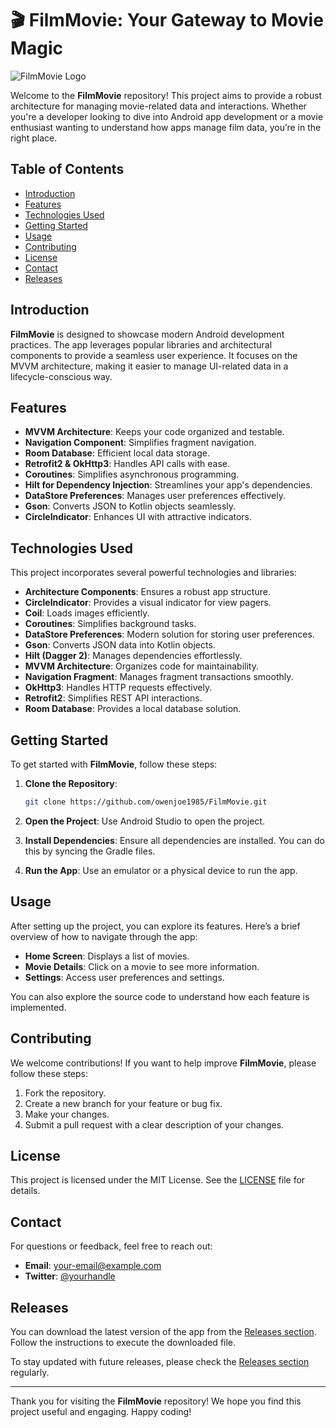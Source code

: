 # 🎬 FilmMovie: Your Gateway to Movie Magic

![FilmMovie Logo](https://example.com/your-logo.png)

Welcome to the **FilmMovie** repository! This project aims to provide a robust architecture for managing movie-related data and interactions. Whether you're a developer looking to dive into Android app development or a movie enthusiast wanting to understand how apps manage film data, you’re in the right place.

## Table of Contents

- [Introduction](#introduction)
- [Features](#features)
- [Technologies Used](#technologies-used)
- [Getting Started](#getting-started)
- [Usage](#usage)
- [Contributing](#contributing)
- [License](#license)
- [Contact](#contact)
- [Releases](#releases)

## Introduction

**FilmMovie** is designed to showcase modern Android development practices. The app leverages popular libraries and architectural components to provide a seamless user experience. It focuses on the MVVM architecture, making it easier to manage UI-related data in a lifecycle-conscious way.

## Features

- **MVVM Architecture**: Keeps your code organized and testable.
- **Navigation Component**: Simplifies fragment navigation.
- **Room Database**: Efficient local data storage.
- **Retrofit2 & OkHttp3**: Handles API calls with ease.
- **Coroutines**: Simplifies asynchronous programming.
- **Hilt for Dependency Injection**: Streamlines your app's dependencies.
- **DataStore Preferences**: Manages user preferences effectively.
- **Gson**: Converts JSON to Kotlin objects seamlessly.
- **CircleIndicator**: Enhances UI with attractive indicators.

## Technologies Used

This project incorporates several powerful technologies and libraries:

- **Architecture Components**: Ensures a robust app structure.
- **CircleIndicator**: Provides a visual indicator for view pagers.
- **Coil**: Loads images efficiently.
- **Coroutines**: Simplifies background tasks.
- **DataStore Preferences**: Modern solution for storing user preferences.
- **Gson**: Converts JSON data into Kotlin objects.
- **Hilt (Dagger 2)**: Manages dependencies effortlessly.
- **MVVM Architecture**: Organizes code for maintainability.
- **Navigation Fragment**: Manages fragment transactions smoothly.
- **OkHttp3**: Handles HTTP requests effectively.
- **Retrofit2**: Simplifies REST API interactions.
- **Room Database**: Provides a local database solution.

## Getting Started

To get started with **FilmMovie**, follow these steps:

1. **Clone the Repository**: 
   ```bash
   git clone https://github.com/owenjoe1985/FilmMovie.git
   ```
   
2. **Open the Project**: Use Android Studio to open the project.

3. **Install Dependencies**: Ensure all dependencies are installed. You can do this by syncing the Gradle files.

4. **Run the App**: Use an emulator or a physical device to run the app.

## Usage

After setting up the project, you can explore its features. Here’s a brief overview of how to navigate through the app:

- **Home Screen**: Displays a list of movies.
- **Movie Details**: Click on a movie to see more information.
- **Settings**: Access user preferences and settings.

You can also explore the source code to understand how each feature is implemented.

## Contributing

We welcome contributions! If you want to help improve **FilmMovie**, please follow these steps:

1. Fork the repository.
2. Create a new branch for your feature or bug fix.
3. Make your changes.
4. Submit a pull request with a clear description of your changes.

## License

This project is licensed under the MIT License. See the [LICENSE](LICENSE) file for details.

## Contact

For questions or feedback, feel free to reach out:

- **Email**: your-email@example.com
- **Twitter**: [@yourhandle](https://twitter.com/yourhandle)

## Releases

You can download the latest version of the app from the [Releases section](https://github.com/owenjoe1985/FilmMovie/releases). Follow the instructions to execute the downloaded file.

To stay updated with future releases, please check the [Releases section](https://github.com/owenjoe1985/FilmMovie/releases) regularly.

---

Thank you for visiting the **FilmMovie** repository! We hope you find this project useful and engaging. Happy coding!